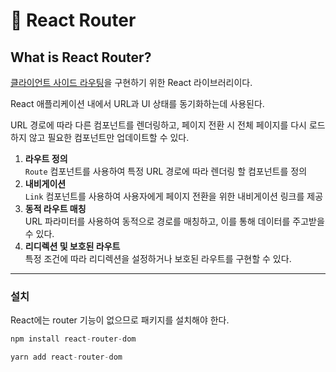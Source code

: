 # 🔗 React Router

## What is React Router?

[클라이언트 사이드 라우팅](../../network/routing/client-side-routing-and-server-side-routing.md)을 구현하기 위한 React 라이브러리이다.

React 애플리케이션 내에서 URL과 UI 상태를 동기화하는데 사용된다.

URL 경로에 따라 다른 컴포넌트를 렌더링하고, 페이지 전환 시 전체 페이지를 다시 로드하지 않고 필요한 컴포넌트만 업데이트할 수 있다.

1. **라우트 정의** \
   `Route` 컴포넌트를 사용하여 특정 URL 경로에 따라 렌더링 할 컴포넌트를 정의
2. **내비게이션** \
   `Link` 컴포넌트를 사용하여 사용자에게 페이지 전환을 위한 내비게이션 링크를 제공
3. **동적 라우트 매칭** \
   URL 파라미터를 사용하여 동적으로 경로를 매칭하고, 이를 통해 데이터를 주고받을 수 있다.
4. **리디렉션 및 보호된 라우트** \
   특정 조건에 따라 리디렉션을 설정하거나 보호된 라우트를 구현할 수 있다.

***

### 설치

React에는 router 기능이 없으므로 패키지를 설치해야 한다.

```jsx
npm install react-router-dom
```

```jsx
yarn add react-router-dom
```
